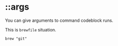 # ::args

You can give arguments to command codeblock runs.

This is `brewfile` situation.

```brewfile ::args="--verbose --no-lock"
brew "git"
```
